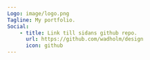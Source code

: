 ```yaml
---
Logo: image/logo.png
Tagline: My portfolio.
Social:
    - title: Link till sidans github repo.
      url: https://github.com/wadholm/design
      icon: github
---
```

